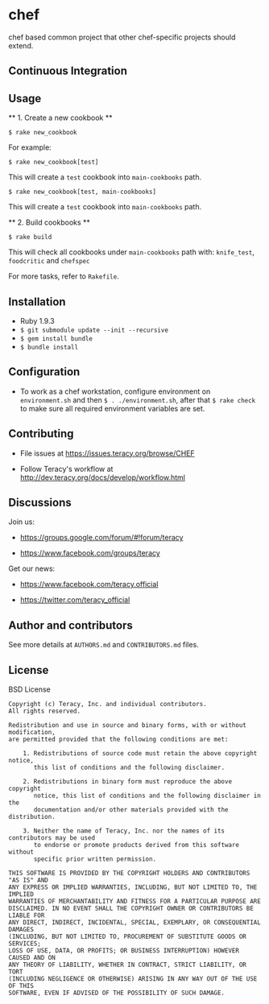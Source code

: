 chef
====

chef based common project that other chef-specific projects should extend.


Continuous Integration
----------------------


Usage
-----

** 1. Create a new cookbook **

```
$ rake new_cookbook
```

For example:

```
$ rake new_cookbook[test]
```
This will create a `test` cookbook into `main-cookbooks` path.

```
$ rake new_cookbook[test, main-cookbooks]
```
This will create a `test` cookbook into `main-cookbooks` path.

** 2. Build cookbooks **

```
$ rake build
```
This will check all cookbooks under `main-cookbooks` path with: `knife_test`, `foodcritic` and
`chefspec`

For more tasks, refer to `Rakefile`.


Installation
------------

- Ruby 1.9.3
- `$ git submodule update --init --recursive`
- `$ gem install bundle`
- `$ bundle install`


Configuration
-------------

- To work as a chef workstation, configure environment on `environment.sh` and then
`$ . ./environment.sh`, after that `$ rake check` to make sure all required environment variables
are set.


Contributing
------------

- File issues at https://issues.teracy.org/browse/CHEF

- Follow Teracy's workflow at http://dev.teracy.org/docs/develop/workflow.html


Discussions
-----------

Join us:

- https://groups.google.com/forum/#!forum/teracy

- https://www.facebook.com/groups/teracy

Get our news:

- https://www.facebook.com/teracy.official

- https://twitter.com/teracy_official


Author and contributors
-----------------------

See more details at `AUTHORS.md` and `CONTRIBUTORS.md` files.


License
-------

BSD License

```
Copyright (c) Teracy, Inc. and individual contributors.
All rights reserved.

Redistribution and use in source and binary forms, with or without modification,
are permitted provided that the following conditions are met:

    1. Redistributions of source code must retain the above copyright notice,
       this list of conditions and the following disclaimer.

    2. Redistributions in binary form must reproduce the above copyright
       notice, this list of conditions and the following disclaimer in the
       documentation and/or other materials provided with the distribution.

    3. Neither the name of Teracy, Inc. nor the names of its contributors may be used
       to endorse or promote products derived from this software without
       specific prior written permission.

THIS SOFTWARE IS PROVIDED BY THE COPYRIGHT HOLDERS AND CONTRIBUTORS "AS IS" AND
ANY EXPRESS OR IMPLIED WARRANTIES, INCLUDING, BUT NOT LIMITED TO, THE IMPLIED
WARRANTIES OF MERCHANTABILITY AND FITNESS FOR A PARTICULAR PURPOSE ARE
DISCLAIMED. IN NO EVENT SHALL THE COPYRIGHT OWNER OR CONTRIBUTORS BE LIABLE FOR
ANY DIRECT, INDIRECT, INCIDENTAL, SPECIAL, EXEMPLARY, OR CONSEQUENTIAL DAMAGES
(INCLUDING, BUT NOT LIMITED TO, PROCUREMENT OF SUBSTITUTE GOODS OR SERVICES;
LOSS OF USE, DATA, OR PROFITS; OR BUSINESS INTERRUPTION) HOWEVER CAUSED AND ON
ANY THEORY OF LIABILITY, WHETHER IN CONTRACT, STRICT LIABILITY, OR TORT
(INCLUDING NEGLIGENCE OR OTHERWISE) ARISING IN ANY WAY OUT OF THE USE OF THIS
SOFTWARE, EVEN IF ADVISED OF THE POSSIBILITY OF SUCH DAMAGE.
```
